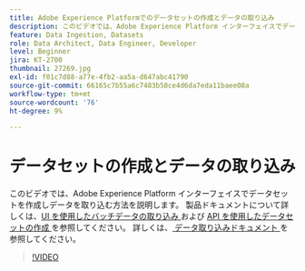 ```yaml
---
title: Adobe Experience Platformでのデータセットの作成とデータの取り込み
description: このビデオでは、Adobe Experience Platform インターフェイスでデータセットを作成しデータを取り込む方法を説明します。
feature: Data Ingestion, Datasets
role: Data Architect, Data Engineer, Developer
level: Beginner
jira: KT-2700
thumbnail: 27269.jpg
exl-id: f01c7d88-a77e-4fb2-aa5a-d647abc41790
source-git-commit: 66165c7b55a6c7483b58ce4d6da7eda11baee08a
workflow-type: tm+mt
source-wordcount: '76'
ht-degree: 9%

---
```


# データセットの作成とデータの取り込み

このビデオでは、Adobe Experience Platform インターフェイスでデータセットを作成しデータを取り込む方法を説明します。 製品ドキュメントについて詳しくは、[UI を使用したバッチデータの取り込み ](https://experienceleague.adobe.com/docs/experience-platform/ingestion/tutorials/ingest-batch-data.html?lang=ja) および [API を使用したデータセットの作成 ](https://experienceleague.adobe.com/docs/experience-platform/catalog/datasets/create.html) を参照してください。 詳しくは、[ データ取り込みドキュメント ](https://experienceleague.adobe.com/docs/experience-platform/ingestion/home.html?lang=ja) を参照してください。

>[!VIDEO](https://video.tv.adobe.com/v/27269?learn=on)

